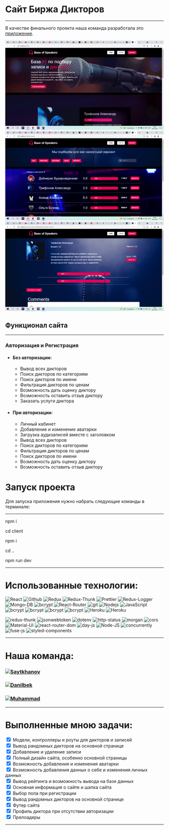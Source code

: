 # Сайт Биржа Дикторов
____ 
В качестве финального проекта наша команда разработала это [приложение](https://speakers-mern.herokuapp.com/).


![gif](https://github.com/saytkhanov/base-of-speakers-app/blob/main/1.gif)
![gif](https://github.com/saytkhanov/base-of-speakers-app/blob/main/2.gif)
![gif](https://github.com/saytkhanov/base-of-speakers-app/blob/main/3.gif)

## Функционал сайта
____ 
### Авторизация и Регистрация
+ #### Без авторизации:
    + Вывод всех дикторов
    + Поиск дикторов по категориям
    + Поиск дикторов по имени
    + Фильтрация дикторов по ценам  
    + Возможность дать оценку диктору
    + Возможность оставить отзыв диктору
    + Заказать услуги диктора
+ #### При авторизации:
    + Личный кабинет
    + Добавление и изменение аватарки
    + Загрузка аудизаписей вместе с заголовком
    + Вывод всех дикторов
    + Поиск дикторов по категориям
    + Фильтрация дикторов по ценам
    + Поиск дикторов по имени
    + Возможность дать оценку диктору
    + Возможность оставить отзыв диктору

# Запуск проекта
Для запуска приложения нужно набрать следующие команды в терминале:
___

npm i

cd client

npm i

cd ..

npm run dev
___
# Использованные технологии:
<div> 
<img alt="React" src="https://img.shields.io/badge/-React-45b8d8?style=for-the-badge&logo=react&logoColor=white" />
<img alt="Github" src="https://img.shields.io/badge/-Github-black?style=for-the-badge&logo=github&logoColor=white" />
<img alt="Redux" src="https://img.shields.io/badge/-Redux-430098?style=for-the-badge&logo=redux&logoColor=white" />
<img alt="Redux-Thunk" src="https://img.shields.io/badge/-Redux_Thunk-white?style=for-the-badge&logo=Redux&logoColor=430098" />
<img alt="Prettier" src="https://img.shields.io/badge/-Prettier-grey?style=for-the-badge&logo=Prettier&logoColor=orange" />
<img alt="Redux-Logger" src="https://img.shields.io/badge/-Redux_Logger-430098?style=for-the-badge&logo=Redux&logoColor=white" />
<img alt="Mongo-DB" src="https://img.shields.io/badge/-Mongo_DB-red?style=for-the-badge&logo=MongoDB&logoColor=black" />
<img alt="bcrypt" src="https://img.shields.io/badge/redux devtools-430098?style=for-the-badge&logo=redux">
<img alt="React-Router" src="https://img.shields.io/badge/-React_Router-black?style=for-the-badge&logo=react-router&logoColor=orange" />
<img alt="git" src="https://img.shields.io/badge/-Git-F05032?style=for-the-badge&logo=git&logoColor=white" />
<img alt="Nodejs" src="https://img.shields.io/badge/-Nodejs-43853d?style=for-the-badge&logo=Node.js&logoColor=white" />
<img alt="JavaScript" src="https://img.shields.io/badge/-JavaScript-yellow?style=for-the-badge&logo=JavaScript&logoColor=white" />
<img alt="bcrypt" src="https://img.shields.io/badge/bcrypt-✔-green?style=for-the-badge&logo">
<img alt="bcrypt" src="https://img.shields.io/badge/express-green?style=for-the-badge&logo=express">
<img alt="bcrypt" src="https://img.shields.io/badge/mongoose-✔-green?style=for-the-badge&logo=mongoose">
<img alt="bcrypt" src="https://img.shields.io/badge/eslint-blue?style=for-the-badge&logo=eslint">
<img alt="Heroku" src="https://img.shields.io/badge/-Heroku-764ABC?style=for-the-badge&logo=heroku&logoColor=white" />
<img alt="Heroku" src="https://img.shields.io/badge/-jsonwebtoken-764ABC?style=for-the-badge&logoColor=white" />
</div>

![redux-thunk](https://img.shields.io/badge/-redux--thunk-black)
![jsonwebtoken](https://img.shields.io/badge/-jsonwebtoken-red)
![dotenv](https://img.shields.io/badge/-dotenv-red)
![http-status](https://img.shields.io/badge/-http--status-purple)
![morgan](https://img.shields.io/badge/-morgan-green)
![cors](https://img.shields.io/badge/-cors-pink)
![Material-UI](https://img.shields.io/badge/-Materilal--UI-blue)
 ![react-router-dom](https://img.shields.io/badge/-react--router--dom-red)
  ![day-js](https://img.shields.io/badge/-day--js-orange)
  ![Node-JS](https://img.shields.io/badge/-Node--JS-blue)
  ![concurrently](https://img.shields.io/badge/-concurrently-black)
  ![fuse-js](https://img.shields.io/badge/-fuse--JS-yellow)
![styled-components](https://img.shields.io/badge/-styled--components-green)


___
# Наша команда:
<h3>
  <a href="https://github.com/saytkhanov">
    <img alt="Saytkhanov" src="https://img.shields.io/badge/-Shamil Saytkhanov-black?style=for-the-badge&logo=github&logoColor=white" />
  </a>
</h3>
<h3>
  <a href="https://github.com/danilbekk">
    <img alt="Danilbek" src="https://img.shields.io/badge/-Danilbek-black?style=for-the-badge&logo=github&logoColor=white" />
  </a>
</h3>
<h3>
  <a href="https://github.com/Muhammad-Magomedov">
    <img alt="Muhammad" src="https://img.shields.io/badge/-Muhammad Magomedov-black?style=for-the-badge&logo=github&logoColor=white" />
  </a>
</h3>

___
# Выполненные мною задачи:
<div>
<input type="checkbox" checked></input> Модели, контроллеры и роуты для дикторов и записей
</div>
<div>
<input type="checkbox" checked></input> Вывод рандомных дикторов на основной странице
</div>
<div>
<input type="checkbox" checked></input> Добавление и удаление записи
</div>
<div>
<input type="checkbox" checked></input> Полный дизайн сайта, особенно основной страницы
</div>
<div>
<input type="checkbox" checked></input> Возможность добавления и изменения аватарки
</div>
<div>
<input type="checkbox" checked></input> Возможность добавления данных о себе и изменения личных данных
</div>
<div>
<input type="checkbox" checked></input> Вывод рейтинга и возможность вывода на базе данных
</div>
<div>
<input type="checkbox" checked></input> Основная информация о сайте и шапка сайта
</div>
<div>
<input type="checkbox" checked></input> Выбор пола при регистрации
</div>
<div>
<input type="checkbox" checked></input> Вывод рандомных дикторов на основной странице
</div>
<div>
<input type="checkbox" checked></input> Футер сайта
</div>
<div>
<input type="checkbox" checked></input> Профиль диктора при отсутствии авторизации
</div>
<div>
<input type="checkbox" checked></input> Прелоадеры
</div>

___
